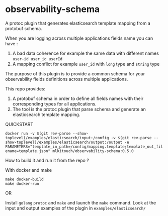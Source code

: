 # observability-schema
A protoc plugin that generates elasticsearch template mapping from a protobuf schema.

When you are logging across multiple applications fields name you can have :
1. A bad data coherence for example the same data with different names `user-id user_id userId`
2. A mapping conflict for example `user_id` with `long` type and `string` type

The purpose of this plugin is to provide a common schema for your observability fields definitions across multiple applications.

This repo provides:

1. A protobuf schema in order to define all fields names with their corresponding types for all applications.
2. The tool is the protoc plugin that parse schema and generate an elasticsearch template mapping.

QUICKSTART

```docker run -v $(git rev-parse --show-toplevel)/examples/elasticsearch/input:/config -v $(git rev-parse --show-toplevel)/examples/elasticsearch/output:/output -e PARAMETERS="template_in_path=/config/mapping.template;template_out_filename=template.json" mlkitouch/observability-schema:0.5.0```


How to build it and run it from the repo ?

With docker and make
```
make docker-build
make docker-run
```

OR 

Install `golang` `protoc` and `make` and launch the `make` command.
Look at the input and output examples of the plugin  in `examples/elasticsearch/`
